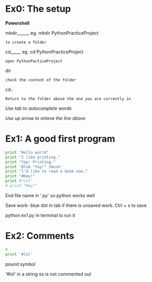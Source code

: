 # Ex0: The setup
**Powershell**

mkdir______     eg. mkdir PythonPracticeProject
    
    to create a folder

cd_____     eg. cd PythonPracticeProject
    
    open PythonPacticeProject
  
 dir
    
    check the content of the folder
  
 cd..
    
    Return to the folder above the one you are currently in
  
*Use tab to autocomplete words*

*Use up arrow to retieve the line above*

# Ex1: A good first program
```python
print "Hello world"
print "I like printing."
print "Yay! Printing."
print 'Blub "Yay!" Smush'
print "I'd like to read a book now."
print "#Hey!"
print #"Lol"
# print "Hey!"
```
End file name in '.py' so python works well

Save work- blue dot in tab if there is unsaved work. Ctrl + s to save

python ex1.py in terminal to run it

# Ex2: Comments
```python
#
print '#lol'
```
pound symbol

'#lol' in a string so is not commented out
